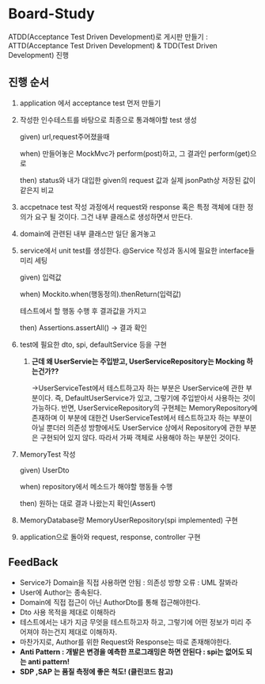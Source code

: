 # Board-Study
ATDD(Acceptance Test Driven Development)로 게시판 만들기
: ATTD(Acceptance Test Driven Development) & TDD(Test Driven Development) 진행

## 진행 순서

1. application 에서 acceptance test 먼저 만들기 
2. 작성한 인수테스트를 바탕으로 최종으로 통과해야할 test 생성
    
    given) url,request주어졌을때
    
    when) 만들어놓은 MockMvc가 perform(post)하고, 그 결과인 perform(get)으로
    
    then) status와 내가 대입한 given의 request 값과 실제 jsonPath상 저장된 값이 같은지 비교 
    
3. accpetnace test 작성 과정에서 request와 response 혹은 특정 객체에 대한 정의가 요구 될 것이다. 그건 내부 클래스로 생성하면서 만든다.
4. domain에 관련된 내부 클래스만 일단 옮겨놓고
5. service에서 unit test를 생성한다. @Service 작성과 동시에 필요한 interface들 미리 세팅
    
    given) 입력값
    
    when) Mockito.when(행동정의).thenReturn(입력값)
    
    테스트에서 할 행동 수행 후 결과값을 가지고
    
    then) Assertions.assertAll() → 결과 확인
    
6. test에 필요한 dto, spi, defaultService 등을 구현
    1. ******************************************************************************************************************************************************************근데 왜 UserServie는 주입받고, UserServiceRepository는 Mocking 하는건가??******************************************************************************************************************************************************************
        
        →UserServiceTest에서 테스트하고자 하는 부분은 UserService에 관한 부분이다. 즉, DefaultUserService가 있고, 그렇기에 주입받아서 사용하는 것이 가능하다. 반면, UserServiceRepository의 구현체는 MemoryRepository에 존재하며 이 부분에 대한건 UserServiceTest에서 테스트하고자 하는 부분이 아닐 뿐더러 의존성 방향에서도 UserService 상에서 Repository에 관한 부분은 구현되어 있지 않다. 따라서 가짜 객체로 사용해야 하는 부분인 것이다.
        
7. MemoryTest 작성
    
    given) UserDto
    
    when) repository에서 메소드가 해야할 행동들 수행
    
    then) 원하는 대로 결과 나왔는지 확인(Assert)
    
8. MemoryDatabase랑 MemoryUserRepository(spi implemented) 구현
9. application으로 돌아와 request, response, controller 구현

## ****************FeedBack****************

- Service가 Domain을 직접 사용하면 안됨 : 의존성 방향 오류 : UML 잘봐라
- User에 Author는 종속된다.
- Domain에 직접 접근이 아닌 AuthorDto를 통해 접근해야한다.
- Dto 사용 목적을 제대로 이해하라
- 테스트에서는 내가 지금 무엇을 테스트하고자 하고, 그렇기에 어떤 정보가 미리 주어져야 하는건지 제대로 이해하자.
- 마찬가지로, Author를 위한 Request와 Response는 따로 존재해야한다.
- **************************************************************************************************************************************************************************Anti Pattern : 개발은 변경을 예측한 프로그래밍은 하면 안된다 : spi는 없어도 되는 anti pattern!**************************************************************************************************************************************************************************
- ******************************************************************************************************SDP ,SAP 는 품질 측정에 좋은 척도! (클린코드 참고)******************************************************************************************************
